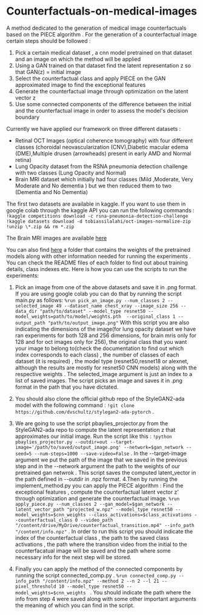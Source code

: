 # Counterfactuals-on-medical-images
A method dedicated to the generation of medical image counterfactuals based on the PIECE algorithm .
For the generation of a counterfactual image certain steps should be followed :
1) Pick a certain medical dataset , a cnn model pretrained on that dataset and an image on which the method will be applied
2) Using a GAN trained on that dataset find the latent representation z so that GAN(z) = initial image
3) Select the counterfactual class and apply PIECE on the GAN approximated image to find the exceptional features
4) Generate the counterfactual image through optimization on the latent vector z
5) Use some connected components of the difference between the initial and the counterfactual image in order to assess the model's decision boundary     


Currently we have applied our framework on three different datasets :
* Retinal OCT Images (optical coherence tomography) with four different classes (choroidal neovascularization (CNV),Diabetic macular edema (DME),Multiple drusen (arrowheads) present in early AMD and Normal retina)
* Lung Opacity dataset from the RSNA pneumonia detection challenge with two classes (Lung Opacity and Normal)
* Brain MRI dataset which initially had four classes (Mild ,Moderate, Very Moderate and No dementia ) but we then reduced them to two (Dementia and No Dementia)


The first two datasets are available in kaggle. If you want to use them in google colab through the kaggle API you can run the following commands :
```!kaggle competitions download -c rsna-pneumonia-detection-challenge```
```!kaggle datasets download -d tobiassilalahi/oct-images-normalize-zip```
```!unzip \*.zip && rm *.zip```

The Brain MRI images are available [here](https://drive.google.com/drive/folders/1-4DDyMcHBT_NGrNEZcw8Bb7eovnvilDT?usp=drive_link) 

You can also find [here](https://drive.google.com/drive/folders/1VW6pL0TVRiZyDBFlYknk1dhtFgJdaOzQ?usp=drive_link) a folder that contains the weights of the pretrained models along with other information needed for running the experiments . You can check the README files of each folder to find out about training details, class indexes etc. Here is how you can use the scripts to run the experiments:

1. Pick an image from one of the above datasets and save it in .png format. If you are using google colab you can do that by running the script main.py as follows:
```%run pick_an_image.py --num_classes 2 --selected_image 49 --dataset_name chest_xray --image_size 256 --data_dir "path/to/dataset" --model_type resnet50 --model_weights=path/to/model/weights.pth  --original_class 1 --output_path "path/to/output_image.png"```
With this script you are also indicating the dimensions of the image(for lung opacity dataset we have ran experiments for both 128 and 256 dimensions, for brain mris only for 128 and for oct images only for 256), the original class that you want your image to belong to(check the documentation to find out which index corresponds to each class) , the number of classes of each dataset (it is required) , the model type (resnet50,resnet18 or alexnet, although the results are mostly for resnet50 CNN models) along with the respective weights . The selected_image argument is just an index to a list of saved images. The script picks an image and saves it in .png format in the path that you have dictated.

2. You should also clone the official github repo of the StyleGAN2-ada model with the following command : ```!git clone https://github.com/dvschultz/stylegan2-ada-pytorch``` .
3. We are going to use the script pbaylies_projector.py from the StyleGAN2-ada repo to compute the latent representation z that approximates our initial image. Run the script like this :
```!python pbaylies_projector.py --outdir=out --target-image='/path/to/saved/output_image.png' --network=$gan_network --seed=5 --num-steps=1000 --save-video=False``` . In the --target-image argument we put the path of the image that we saved in the previous step and in the --network argument the path to the weights of our pretrained gan netwrok . This script saves the computed latent_vector in the path defined in --outdir in .npz format.
4.Then by running the implement_method.py you can apply the PIECE algorithm : Find the exceptional features , compute the counterfactual latent vector z' through optimization and generate the counterfactual image.
```%run apply_piece.py --num_classes 2 --gan_model=$gan_network --latent_vector_path "projected_w.npz" --model_type resnet50 --model_weights=$cnn_weights --class_activations=$class_activations --counterfactual_class 0 --video_path "/content/drive/MyDrive/counterfactual_transition.mp4" --info_path "/content/info.npz"``` . In order to run this script you should indicate the index of the counterfactual class , the path to the saved class activations , the path where the transition video from the initial to the counterfacatual image will be saved and the path where some necessary info for the next step will be stored.

5. Finally you can apply the method of the connected components by running the script connected_comp.py .
```%run connected_comp.py --info_path "/content/info.npz" --method 2 --n 2 --l 21 --pixel_threshold 10 --model_type resnet50 --model_weights=$cnn_weights ``` . You should indicate the path where the info from step 4 were saved along with some other important arguments the meaning of which you can find in the script. 

